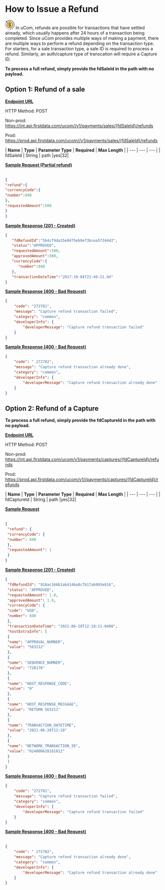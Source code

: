 # How to Issue a Refund

<img title="icon" alt="Alt text" src="https://raw.githubusercontent.com/Fiserv/universal-commerce/99299089c899f788417426ac355c83d06f9b8870/assets/images/refund-svgrepo-com.svg" width="30" height="30"> 
In uCom, refunds are possible for transactions that have settled already, which usually happens after 24 hours of a transaction being completed. Since uCom provides multiple ways of making a payment, there are multiple ways to perform a refund depending on the transaction type. For starters, for a sale transaction type, a sale ID is required to process a refund. Similarly, an auth/capture type of transcation will require a Capture ID.

**To process a full refund, simply provide the fdSaleId in the path with no payload.**

## Option 1: Refund of a sale

**<ins> Endpoint URL </ins>**

HTTP Method: POST

Non-prod: https://int.api.firstdata.com/ucom//v1/payments/sales/{fdSaleId}/refunds

Prod: https://prod.api.firstdata.com/ucom//v1/payments/sales/{fdSaleId}/refunds

| **Name** | **Type** | **Parameter Type** | **Required** | **Max Length** |
| --- | --- | --- |
| fdSaleId | String | path |yes|32|

**<ins> Sample Request (Partial refund)</ins>**

```json

{
"refund":{
"currencyCode":{
"number":840
},
"requestedAmount":500
}
}

```

**<ins>Sample Response (201 - Created)</ins>**

```json
{   
   "fdRefundId":"5b4cf9da15e0475eb9ef3bcea5734442",
   "status":"APPROVED",
   "requestedAmount":500,
   "approvedAmount":500,
   "currencyCode":{   
      "number":840
   },
   "transactionDateTime":"2017-10-04T21:49:21.94"
}

```
**<ins>Sample Response (400 - Bad Request)</ins>**

```json
{
    "code": "272781",
    "message": "Capture refund transaction failed",
    "category": "common",
    "developerInfo": {
        "developerMessage": "Capture refund transaction failed"
    }
}


```

**<ins>Sample Response (400 - Bad Request)</ins>**

```json
{
    "code": " 272782",
    "message": "Capture refund transaction already done",
    "category": "common",
    "developerInfo": {
        "developerMessage": "Capture refund transaction already done"
    }
}
```
## Option 2: Refund of a Capture

**To process a full refund, simply provide the fdCaptureId in the path with no payload.**

**<ins> Endpoint URL </ins>**

HTTP Method: POST

Non-prod: https://int.api.firstdata.com/ucom/v1/payments/captures/{fdCaptureId}/refunds

Prod: https://prod.api.firstdata.com/ucom/v1//payments/captures/{fdCaptureId}/refunds


| **Name** | **Type** | **Parameter Type** | **Required** | **Max Length** |
| --- | --- | --- |
| fdCaptureId | String | path |yes|32|

**<ins> Sample Request </ins>**

```json

{
 "refund": {
 "currencyCode": {
 "number": 840
 },
 "requestedAmount": 1
 }
}


```

**<ins>Sample Response (201 - Created)</ins>**

```json
{
 "fdRefundId": "918ac166b1ab4146a8c7b17ab993e816",
 "status": "APPROVED",
 "requestedAmount": 1.0,
 "approvedAmount": 1.0,
 "currencyCode": {
 "code": "USD",
 "number": 840
 },
 "transactionDateTime": "2021-06-28T12:18:11-0400",
 "hostExtraInfo": [
 {
 "name": "APPROVAL_NUMBER",
 "value": "563212"
 },
 {
 "name": "SEQUENCE_NUMBER",
 "value": "728178"
 },
 {
 "name": "HOST_RESPONSE_CODE",
 "value": "0"
 },
 {
 "name": "HOST_RESPONSE_MESSAGE",
 "value": "RETURN 563212"
 },
 {
 "name": "TRANSACTION_DATETIME",
 "value": "2021-06-28T12:18"
 },
 {
 "name": "NETWORK_TRANSACTION_ID",
 "value": "024000628161812"
 }
 ]
} 

```

**<ins>Sample Response (400 - Bad Request)</ins>**

```json
{
    "code": "272781",
    "message": "Capture refund transaction failed",
    "category": "common",
    "developerInfo": {
        "developerMessage": "Capture refund transaction failed"
    }
}


```

**<ins>Sample Response (400 - Bad Request)</ins>**

```json

{
    "code": " 272782",
    "message": "Capture refund transaction already done",
    "category": "common",
    "developerInfo": {
        "developerMessage": "Capture refund transaction already done"
    }
}
```
